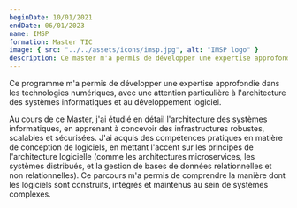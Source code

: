 ```yaml
---
beginDate: 10/01/2021
endDate: 06/01/2023
name: IMSP 
formation: Master TIC
image: { src: "../../assets/icons/imsp.jpg", alt: "IMSP logo" }
description: Ce master m'a permis de développer une expertise approfondie en technologies numériques, en me concentrant sur l'<strong>architecture</strong> et le <strong>développement</strong> logiciel, avec des compétences pratiques en <strong>assurance qualité </strong> ainsi qu'en <strong>gestion de projet</strong>.
---
```


Ce programme m'a permis de développer une expertise approfondie dans les technologies numériques, avec une attention particulière à l'architecture des systèmes informatiques et au développement logiciel.

Au cours de ce Master, j'ai étudié en détail l'architecture des systèmes informatiques, en apprenant à concevoir des infrastructures robustes, scalables et sécurisées. J'ai acquis des compétences pratiques en matière de conception de logiciels, en mettant l'accent sur les principes de l'architecture logicielle (comme les architectures microservices, les systèmes distribués, et la gestion de bases de données relationnelles et non relationnelles). Ce parcours m'a permis de comprendre la manière dont les logiciels sont construits, intégrés et maintenus au sein de systèmes complexes.
